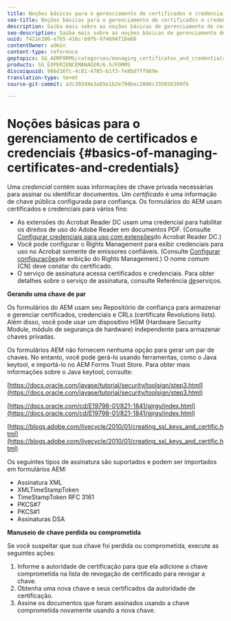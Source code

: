```yaml
---
title: Noções básicas para o gerenciamento de certificados e credenciais
seo-title: Noções básicas para o gerenciamento de certificados e credenciais
description: Saiba mais sobre as noções básicas de gerenciamento de certificados e credenciais.
seo-description: Saiba mais sobre as noções básicas de gerenciamento de certificados e credenciais.
uuid: f421e206-e7b5-416c-b9fb-974094f10a66
contentOwner: admin
content-type: reference
geptopics: SG_AEMFORMS/categories/managing_certificates_and_credentials
products: SG_EXPERIENCEMANAGER/6.5/FORMS
discoiquuid: 986d16fc-4c81-4785-b1f3-fe8bd7ff669e
translation-type: tm+mt
source-git-commit: a3c303d4e3a85e1b2e794bec2006c335056309fb

---
```



# Noções básicas para o gerenciamento de certificados e credenciais {#basics-of-managing-certificates-and-credentials}

Uma *credencial* contém suas informações de chave privada necessárias para assinar ou identificar documentos. Um *certificado* é uma informação de chave pública configurada para confiança. Os formulários do AEM usam certificados e credenciais para vários fins:

* As extensões do Acrobat Reader DC usam uma credencial para habilitar os direitos de uso do Adobe Reader em documentos PDF. (Consulte [Configurar credenciais para uso com extensões](/help/forms/using/admin-help/configuring-credentials-acrobat-reader-dc.md#configuring-credentials-for-use-with-acrobat-reader-dc-extensions)do Acrobat Reader DC.)
* Você pode configurar o Rights Management para exibir credenciais para uso no Acrobat somente de emissores confiáveis. (Consulte [Configurar configurações](/help/forms/using/admin-help/configuring-client-server-options.md#configure-document-security-display-settings)de exibição do Rights Management.) O nome comum (CN) deve constar do certificado.
* O serviço de assinatura acessa certificados e credenciais. Para obter detalhes sobre o serviço de assinatura, consulte Referência [de](https://www.adobe.com/go/learn_aemforms_services_63)serviços.

**Gerando uma chave de par**

Os formulários do AEM usam seu Repositório de confiança para armazenar e gerenciar certificados, credenciais e CRLs (certificate Revolutions lists). Além disso, você pode usar um dispositivo HSM (Hardware Security Module, módulo de segurança de hardware) independente para armazenar chaves privadas.

Os formulários AEM não fornecem nenhuma opção para gerar um par de chaves. No entanto, você pode gerá-lo usando ferramentas, como o Java keytool, e importá-lo no AEM Forms Trust Store. Para obter mais informações sobre o Java keytool, consulte:

[https://docs.oracle.com/javase/tutorial/security/toolsign/step3.html](https://docs.oracle.com/javase/tutorial/security/toolsign/step3.html)

[https://docs.oracle.com/cd/E19798-01/821-1841/gjrgy/index.html](https://docs.oracle.com/cd/E19798-01/821-1841/gjrgy/index.html)

[https://blogs.adobe.com/livecycle/2010/01/creating_ssl_keys_and_certific.html](https://blogs.adobe.com/livecycle/2010/01/creating_ssl_keys_and_certific.html)

Os seguintes tipos de assinatura são suportados e podem ser importados em formulários AEM:

* Assinatura XML
* XMLTimeStampToken
* TimeStampToken RFC 3161
* PKCS#7
* PKCS#1
* Assinaturas DSA

**Manuseio de chave perdida ou comprometida**

Se você suspeitar que sua chave foi perdida ou comprometida, execute as seguintes ações:

1. Informe a autoridade de certificação para que ela adicione a chave comprometida na lista de revogação de certificado para revogar a chave.
1. Obtenha uma nova chave e seus certificados da autoridade de certificação.
1. Assine os documentos que foram assinados usando a chave comprometida novamente usando a nova chave.

